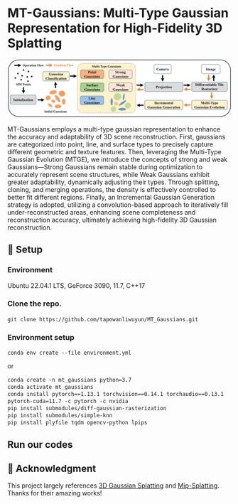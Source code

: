 # MT-Gaussians: Multi-Type Gaussian Representation for High-Fidelity 3D Splatting

![Teaser image](pic/overview_of_MT_Gaussians.png)

MT-Gaussians employs a multi-type gaussian representation to enhance the accuracy and adaptability of 3D scene reconstruction. First, gaussians are categorized into point, line, and surface types to precisely capture different geometric and texture features. Then, leveraging the Multi-Type Gaussian Evolution (MTGE), we introduce the concepts of strong and weak Gaussians—Strong Gaussians remain stable during optimization to accurately represent scene structures, while Weak Gaussians exhibit greater adaptability, dynamically adjusting their types. Through splitting, cloning, and merging operations, the density is effectively controlled to better fit different regions. Finally, an Incremental Gaussian Generation strategy is adopted, utilizing a convolution-based approach to iteratively fill under-reconstructed areas, enhancing scene completeness and reconstruction accuracy, ultimately achieving high-fidelity 3D Gaussian reconstruction.

## 🚀 Setup
### Environment
Ubuntu 22.04.1 LTS, GeForce 3090,  11.7, C++17

### Clone the repo.

```
git clone https://github.com/tapowanliwuyun/MT_Gaussians.git
```
### Environment setup 

```
conda env create --file environment.yml
```
or
```
conda create -n mt_gaussians python=3.7
conda activate mt_gaussians
conda install pytorch==1.13.1 torchvision==0.14.1 torchaudio==0.13.1 pytorch-cuda=11.7 -c pytorch -c nvidia
pip install submodules/diff-gaussian-rasterization
pip install submodules/simple-knn
pip install plyfile tqdm opencv-python lpips 
```

## Run our codes 


## 🎫 Acknowledgment
This project largely references [3D Gaussian Splatting](https://github.com/graphdeco-inria/gaussian-splatting) and [Mip-Splatting](https://github.com/autonomousvision/mip-splatting). Thanks for their amazing works!
